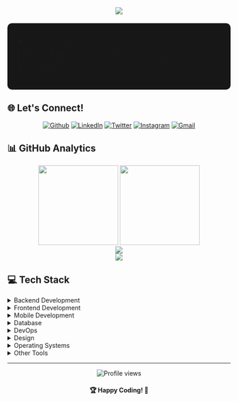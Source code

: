 <div align="center">
  <img src="https://readme-typing-svg.herokuapp.com?font=Architects+Daughter&color=FF7722&size=30&center=true&vCenter=true&width=600&height=45&lines=Hi+there!+I'm+Brightson+👋;Software+Engineer;Full-Stack+Developer;Problem+Solver" />
</div>

<div style="background-color:rgb(23, 23, 23); padding: 20px; border-radius: 10px; margin: 20px 0;">

🏠 Based in Dar es Salaam, Tanzania  
💼 Software Engineer passionate about system integrations  
🚀 Experienced in developing and scaling web & mobile applications  
🛠️ Love building side projects in my free time

</div>

## 🌐 Let's Connect!

<div align="center">
  
[![Github](https://img.shields.io/badge/Github-black.svg?style=for-the-badge&logo=github&logoColor=white)](https://github.com/brightsonmacha)
[![LinkedIn](https://img.shields.io/badge/LinkedIn-%230077B5.svg?style=for-the-badge&logo=linkedin&logoColor=white)](https://tz.linkedin.com/in/brightsonmacha)
[![Twitter](https://img.shields.io/badge/X-%23000000.svg?style=for-the-badge&logo=X&logoColor=white)](https://twitter.com/brightsonmacha)
[![Instagram](https://img.shields.io/badge/Instagram-%23E4405F.svg?style=for-the-badge&logo=instagram&logoColor=white)](https://instagram.com/brightsonmacha)
[![Gmail](https://img.shields.io/badge/Gmail-D14836?style=for-the-badge&logo=gmail&logoColor=white)](mailto:brymacha065@gmail.com)

</div>

## 📊 GitHub Analytics

<div align="center">
  <img height="180em" src="https://github-readme-stats.vercel.app/api?username=brightsonmacha&show_icons=true&theme=radical&count_private=true" />
  <img height="180em" src="https://github-readme-stats.vercel.app/api/top-langs/?username=brightsonmacha&layout=compact&theme=radical&count_private=true" />
</div>

<div align="center">
  <img src="https://github-profile-trophy.vercel.app/?username=brightsonmacha&theme=radical&hide_border=true&border_radius=10&mode=weekly" />
</div>

<div align="center">
  <img src="https://github-readme-streak-stats.herokuapp.com?user=brightsonmacha&theme=radical&hide_border=true&border_radius=10&mode=weekly" />
</div>

## 💻 Tech Stack

<details>
<summary>Backend Development</summary>
<br>

![SpringBoot](https://img.shields.io/badge/springboot-6DA55F.svg?style=for-the-badge&logo=spring&logoColor=white)
![Java](https://img.shields.io/badge/java-%23ED8B00.svg?style=for-the-badge&logo=openjdk&logoColor=white)
![Laravel](https://img.shields.io/badge/laravel-%23FF2D20.svg?style=for-the-badge&logo=laravel&logoColor=white)
![PHP](https://img.shields.io/badge/php-%23777BB4.svg?style=for-the-badge&logo=php&logoColor=white)
![.Net](https://img.shields.io/badge/.NET-5C2D91?style=for-the-badge&logo=.net&logoColor=white)
![C#](https://img.shields.io/badge/c%23-%23239120.svg?style=for-the-badge&logo=csharp&logoColor=white)

</details>

<details>
<summary>Frontend Development</summary>
<br>

![Vue.js](https://img.shields.io/badge/vuejs-%2335495e.svg?style=for-the-badge&logo=vuedotjs&logoColor=%234FC08D)
![TailwindCSS](https://img.shields.io/badge/tailwindcss-%2338B2AC.svg?style=for-the-badge&logo=tailwind-css&logoColor=white)
![Bootstrap](https://img.shields.io/badge/bootstrap-%238511FA.svg?style=for-the-badge&logo=bootstrap&logoColor=white)

</details>

<details>
<summary>Mobile Development</summary>
<br>

![Flutter](https://img.shields.io/badge/Flutter-%2302569B.svg?style=for-the-badge&logo=Flutter&logoColor=white)
![Dart](https://img.shields.io/badge/dart-%230175C2.svg?style=for-the-badge&logo=dart&logoColor=white)
![Kotlin](https://img.shields.io/badge/kotlin-%237F52FF.svg?style=for-the-badge&logo=kotlin&logoColor=white)

</details>

<details>
<summary>Database</summary>
<br>

![Oracle](https://img.shields.io/badge/oracle-%23F24E1E.svg?style=for-the-badge&logo=oracle&logoColor=white)
![SqLite](https://img.shields.io/badge/sqlite-%2307405e.svg?style=for-the-badge&logo=sqlite&logoColor=white)
![MicrosoftSQLServer](https://img.shields.io/badge/Microsoft%20SQL%20Server-CC2927?style=for-the-badge&logo=microsoft%20sql%20server&logoColor=white)
![MySQL](https://img.shields.io/badge/mysql-%2307405e.svg?style=for-the-badge&logo=mysql&logoColor=white)

</details>

<details>
<summary>DevOps</summary>
<br>

![Docker](https://img.shields.io/badge/docker-%230db7ed.svg?style=for-the-badge&logo=docker&logoColor=white)
![Kubernetes](https://img.shields.io/badge/kubernetes-%23326ce5.svg?style=for-the-badge&logo=kubernetes&logoColor=white)
![Azure](https://img.shields.io/badge/azure-%230072C6.svg?style=for-the-badge&logo=microsoftazure&logoColor=white)
![AWS](https://img.shields.io/badge/AWS-%23FF9900.svg?style=for-the-badge&logo=amazon-aws&logoColor=white)

</details>

<details>
<summary>Design</summary>
<br>

![Figma](https://img.shields.io/badge/figma-%23F24E1E.svg?style=for-the-badge&logo=figma&logoColor=white)
![Adobe Photoshop](https://img.shields.io/badge/adobe%20photoshop-%2331A8FF.svg?style=for-the-badge&logo=adobe%20photoshop&logoColor=white)
![Adobe Illustrator](https://img.shields.io/badge/adobe%20illustrator-%23FF9A00.svg?style=for-the-badge&logo=adobe%20illustrator&logoColor=white)

</details>

<details>
<summary>Operating Systems</summary>
<br>

![Windows](https://img.shields.io/badge/Windows-%23007FFF?style=for-the-badge&logo=windows&logoColor=white)
![LINUX](https://img.shields.io/badge/Linux-FCC624?style=for-the-badge&logo=linux&logoColor=black)

</details>

<details>
<summary>Other Tools</summary>
<br>

![JWT](https://img.shields.io/badge/JWT-black?style=for-the-badge&logo=JSON%20web%20tokens)
![Thymeleaf](https://img.shields.io/badge/Thymeleaf-%23005C0F.svg?style=for-the-badge&logo=Thymeleaf&logoColor=white)
![Vite](https://img.shields.io/badge/vite-%23646CFF.svg?style=for-the-badge&logo=vite&logoColor=white)
![Firebase](https://img.shields.io/badge/firebase-%23039BE5.svg?style=for-the-badge&logo=firebase)
![Hibernate](https://img.shields.io/badge/Hibernate-59666C?style=for-the-badge&logo=Hibernate&logoColor=white)
![Postman](https://img.shields.io/badge/Postman-FF6C37?style=for-the-badge&logo=postman&logoColor=white)
![Prometheus](https://img.shields.io/badge/Prometheus-E6522C?style=for-the-badge&logo=Prometheus&logoColor=white)
![Swagger](https://img.shields.io/badge/-Swagger-%23Clojure?style=for-the-badge&logo=swagger&logoColor=white)

</details>

---
<div align="center">
  <img src="https://komarev.com/ghpvc/?username=brightsonmacha&style=flat-square&color=blue" alt="Profile views"/>
  
  <h4>🏆 Happy Coding! 🚀</h4>
</div>
